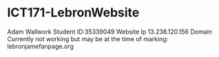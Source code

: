 # ICT171-LebronWebsite
  Adam Wallwork
  Student ID:35339049
  Website Ip 13.238.120.156
  Domain Currently not working but may be at the time of marking: lebronjamefanpage.org

